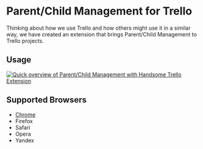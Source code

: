Parent/Child Management for Trello
==================================

Thinking about how we use Trello and how others might use it in a similar way, we have created an extension that brings Parent/Child Management to Trello projects.


## Usage

[![Quick overview of Parent/Child Management with Handsome Trello Extension][2]][1]

  [1]: https://youtu.be/H1VukfGrP7U
  [2]: http://cl.ly/image/2E2a1a1y2K0x/handsome_trello_preview.png



## Supported Browsers

* [Chrome](https://chrome.google.com/webstore/detail/parentchild-managment-for/flnpbgmiploomjgagfbcjlikpiehclld)
* Firefox
* Safari
* Opera
* Yandex
